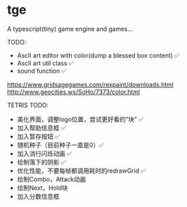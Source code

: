 # tge
A typescript(tiny) game engine and games...


TODO:
* AscII art editor with color(dump a blessed box content) ✅
* AscII art util class  ✅
* sound function  ✅

https://www.gridsagegames.com/rexpaint/downloads.html
http://www.geocities.ws/SoHo/7373/color.html

TETRIS TODO:
- 美化界面，调整logo位置，尝试更好看的“块” ✅
- 加入帮助信息框 ✅
- 加入暂存按钮 ✅
- 随机种子（目前种子一直是0）✅
- 加入消行闪烁动画 ✅
- 绘制落下的阴影 ✅
- 优化性能，不要每帧都调用耗时的redrawGrid ✅
- 绘制Combo，Attack动画
- 绘制Next，Hold块
- 加入分数信息框

